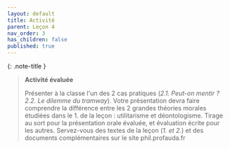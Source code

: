 ```yaml
---
layout: default
title: Activité
parent: Leçon 4
nav_order: 3
has_children: false
published: true
---
```


{: .note-title }
>**Activité évaluée**
>
>Présenter à la classe l'un des 2 cas pratiques (*2.1. Peut-on mentir ? 2.2. Le dilemme du tramway*). Votre présentation devra faire comprendre la différence entre les 2 grandes théories morales étudiées dans le 1. de la leçon : utilitarisme et déontologisme. Tirage au sort pour la présentation orale évaluée, et évaluation écrite pour les autres. Servez-vous des textes de la leçon (*1. et 2.*) et des documents complémentaires sur le site phil.profauda.fr

